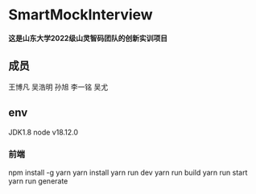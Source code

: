 # SmartMockInterview
**这是山东大学2022级山灵智码团队的创新实训项目**
## 成员
王博凡
吴浩明
孙旭
李一铭
吴尤


## env
JDK1.8
node v18.12.0

### 前端

npm install -g yarn
yarn install
yarn run dev
yarn run build
yarn run start
yarn run generate
